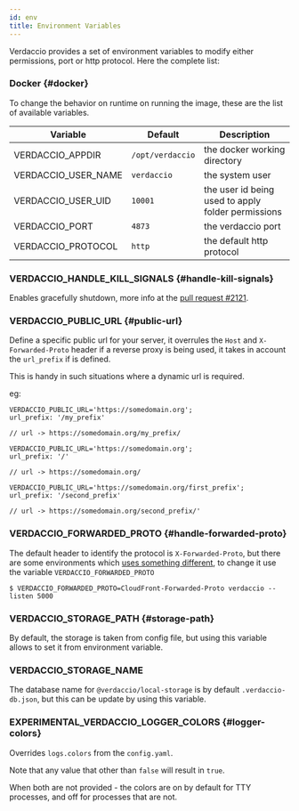 ```yaml
---
id: env
title: Environment Variables
---
```


Verdaccio provides a set of environment variables to modify either permissions, port or http protocol. Here the complete list:

### Docker {#docker}

To change the behavior on runtime on running the image, these are the list of available variables.

| Variable            | Default          | Description                                        |
| ------------------- | ---------------- | -------------------------------------------------- |
| VERDACCIO_APPDIR    | `/opt/verdaccio` | the docker working directory                       |
| VERDACCIO_USER_NAME | `verdaccio`      | the system user                                    |
| VERDACCIO_USER_UID  | `10001`          | the user id being used to apply folder permissions |
| VERDACCIO_PORT      | `4873`           | the verdaccio port                                 |
| VERDACCIO_PROTOCOL  | `http`           | the default http protocol                          |

### VERDACCIO_HANDLE_KILL_SIGNALS {#handle-kill-signals}

Enables gracefully shutdown, more info at the [pull request #2121](https://github.com/verdaccio/verdaccio/pull/2121).

### VERDACCIO_PUBLIC_URL {#public-url}

Define a specific public url for your server, it overrules the `Host` and `X-Forwarded-Proto` header if a reverse proxy is being used, it takes in account the `url_prefix` if is defined.

This is handy in such situations where a dynamic url is required.

eg:

```
VERDACCIO_PUBLIC_URL='https://somedomain.org';
url_prefix: '/my_prefix'

// url -> https://somedomain.org/my_prefix/

VERDACCIO_PUBLIC_URL='https://somedomain.org';
url_prefix: '/'

// url -> https://somedomain.org/

VERDACCIO_PUBLIC_URL='https://somedomain.org/first_prefix';
url_prefix: '/second_prefix'

// url -> https://somedomain.org/second_prefix/'
```

### VERDACCIO_FORWARDED_PROTO {#handle-forwarded-proto}

The default header to identify the protocol is `X-Forwarded-Proto`, but there are some environments which [uses something different](https://github.com/verdaccio/verdaccio/issues/990), to change it use the variable `VERDACCIO_FORWARDED_PROTO`

```
$ VERDACCIO_FORWARDED_PROTO=CloudFront-Forwarded-Proto verdaccio --listen 5000
```

### VERDACCIO_STORAGE_PATH {#storage-path}

By default, the storage is taken from config file, but using this variable allows to set it from environment variable.

### VERDACCIO_STORAGE_NAME

The database name for `@verdaccio/local-storage` is by default `.verdaccio-db.json`, but this can be update by using this variable.

### EXPERIMENTAL_VERDACCIO_LOGGER_COLORS {#logger-colors}

Overrides `logs.colors` from the `config.yaml`.

Note that any value that other than `false` will result in `true`.

When both are not provided - the colors are on by default for TTY processes, and off for processes that are not.
